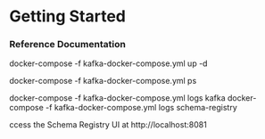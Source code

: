 # Getting Started

### Reference Documentation
docker-compose -f kafka-docker-compose.yml up -d

docker-compose -f kafka-docker-compose.yml ps

docker-compose -f kafka-docker-compose.yml logs kafka
docker-compose -f kafka-docker-compose.yml logs schema-registry



ccess the Schema Registry UI at http://localhost:8081